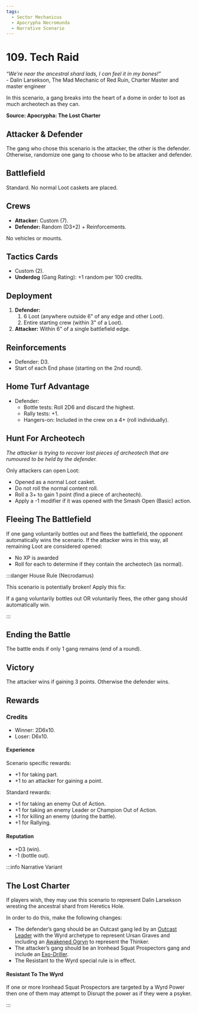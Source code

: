 ```yaml
---
tags:
  - Sector Mechanicus
  - Apocrypha Necromunda
  - Narrative Scenario
---
```


# 109. Tech Raid

_“We’re near the ancestral shard lads, I can feel it in my bones!”_  
\- Dalin Larsekson, The Mad Mechanic of Red Ruin, Charter Master and master engineer

In this scenario, a gang breaks into the heart of a dome in order to loot as much archeotech as they can.

**Source: Apocrypha: The Lost Charter**

## Attacker & Defender

The gang who chose this scenario is the attacker, the other is the defender. Otherwise, randomize one gang to choose who to be attacker and defender.

## Battlefield

Standard. No normal Loot caskets are placed.

## Crews

- **Attacker:** Custom (7).
- **Defender:** Random (D3+2) + Reinforcements.

No vehicles or mounts.

## Tactics Cards

- Custom (2).
- **Underdog** (Gang Rating): +1 random per 100 credits.

## Deployment

1. **Defender:**
   1. 6 Loot (anywhere outside 6" of any edge and other Loot).
   2. Entire starting crew (within 3" of a Loot).
2. **Attacker:** Within 6" of a single battlefield edge.

## Reinforcements

- Defender: D3.
- Start of each End phase (starting on the 2nd round).

## Home Turf Advantage

- Defender:
  - Bottle tests: Roll 2D6 and discard the highest.
  - Rally tests: +1.
  - Hangers-on: Included in the crew on a 4+ (roll individually).

## Hunt For Archeotech

_The attacker is trying to recover lost pieces of archeotech that are rumoured to be held by the defender._

Only attackers can open Loot:

- Opened as a normal Loot casket.
- Do not roll the normal content roll.
- Roll a 3+ to gain 1 point (find a piece of archeotech).
- Apply a -1 modifier if it was opened with the Smash Open (Basic) action.

## Fleeing The Battlefield

If one gang voluntarily bottles out and flees the battlefield, the opponent automatically wins the scenario. If the attacker wins in this way, all remaining Loot are considered opened:

- No XP is awarded
- Roll for each to determine if they contain the archeotech (as normal).

:::danger House Rule (Necrodamus)

This scenario is potentially broken! Apply this fix:

If a gang voluntarily bottles out OR voluntarily flees, the other gang should automatically win.

:::

## Ending the Battle

The battle ends if only 1 gang remains (end of a round).

## Victory

The attacker wins if gaining 3 points.
Otherwise the defender wins.

## Rewards

### Credits

- Winner: 2D6x10.
- Loser: D6x10.

#### Experience

Scenario specific rewards:

- +1 for taking part.
- +1 to an attacker for gaining a point.

Standard rewards:

- +1 for taking an enemy Out of Action.
- +1 for taking an enemy Leader or Champion Out of Action.
- +1 for killing an enemy (during the battle).
- +1 for Rallying.

#### Reputation

- +D3 (win).
- -1 (bottle out).

:::info Narrative Variant

## The Lost Charter

If players wish, they may use this scenario to
represent Dalin Larsekson wresting the ancestral
shard from Heretics Hole.

In order to do this,
make the following changes:

- The defender’s gang should be an Outcast gang led by an [Outcast Leader](/docs/gangs/gang-lists/outcasts#leader) with the Wyrd archetype to represent Ursan Graves and including an [Awakened Ogryn](/docs/gangs/gang-additions/hangers-on-and-brutes/brutes#0-1-awakened-ogryn) to represent the Thinker.
- The attacker’s gang should be an Ironhead Squat Prospectors gang and include an [Exo-Driller](/docs/gangs/gang-lists/squats/#0-2-vartijan-exo-driller-brute).
- The Resistant to the Wyrd special rule is in effect.

#### Resistant To The Wyrd

If one or more Ironhead Squat Prospectors are targeted by a Wyrd Power then one of them may attempt to Disrupt the power as if they were a psyker.

:::
